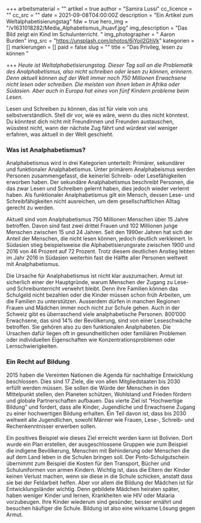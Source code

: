+++
arbeitsmaterial = ""
artikel = true
author = "Samira Lussi"
cc_licence = ""
cc_src = ""
date = 2021-09-08T04:00:00Z
description = "Ein Artikel zum Weltalphabetisierungstag"
fdw = true
hero_img = "/v1631018282/Media_Alphabetismus_ihuavf.jpg"
img_description = "Das Bild zeigt ein Kind im Schulunterricht. "
img_photographer = " Aaron Burden"
img_src = "https://unsplash.com/photos/6jYoil2GhVk"
kategorien = []
markierungen = []
paid = false
slug = ""
title = "Das Privileg, lesen zu können "

+++
_Heute ist Weltalphabetisierungstag. Dieser Tag soll an die Problematik des Analphabetismus, also nicht schreiben oder lesen zu können, erinnern. Denn aktuell können auf der Welt immer noch 750 Millionen Erwachsene nicht lesen oder schreiben. Die meisten von ihnen leben in Afrika oder Südasien. Aber auch in Europa hat eines von fünf Kindern probleme beim Lesen._

Lesen und Schreiben zu können, das ist für viele von uns selbstverständlich. Stell dir vor, wie es wäre, wenn du dies nicht könntest. Du könntest dich nicht mit Freundinnen und Freunden austauschen, wüsstest nicht, wann der nächste Zug fährt und würdest viel weniger erfahren, was aktuell in der Welt geschieht.

### Was ist Analphabetismus?

Analphabetismus wird in drei Kategorien unterteilt: Primärer, sekundärer und funktionaler Analphabetismus. Unter primärem Analphabeismus werden Personen zusammengefasst, die keinerlei Schreib- oder Lesefähigkeiten erworben haben. Der sekundäre Analphabetismus beschreibt Personen, die das zwar Lesen und Schreiben gelernt haben, dies jedoch wieder verlernt haben. Als funktionaler Analphabetismus gilt ein Mensch, dessen Lese- und Schreibfähigkeiten nicht ausreichen, um dem gesellschaftlichen Alltag gerecht zu werden.

Aktuell sind vom Analphabetismus 750 Millionen Menschen über 15 Jahre betroffen. Davon sind fast zwei drittel Frauen und 102 Millionen junge Menschen zwischen 15 und 24 Jahren. Seit den 1990er Jahren hat sich der Anteil der Menschen, die nicht lesen können, jedoch deutlich verkleinert. In Südasien stieg beispielsweise die Alphabetisierungsrate zwischen 1900 und 2016 von 46 Prozent auf 72 Prozent. Trotz diesem deutlichen Anstieg lebten im Jahr 2016 in Südasien weiterhin fast die Hälfte aller Personen weltweit mit Analphabetismus.

Die Ursache für Analphabetismus ist nicht klar auszumachen. Armut ist sicherlich einer der Hauptgründe, warum Menschen der Zugang zu Lese- und Schreibunterricht verwehrt bleibt. Denn ihre Familien können das Schulgeld nicht bezahlen oder die Kinder müssen schon früh Arbeiten, um die Familien zu unterstützen. Ausserdem dürfen in manchen Regionen Frauen und Mädchen immer noch nicht zur Schule gehen. Auch in der Schweiz gibt es überraschend viele analphabetische Personen. 800’000 Erwachsene, das sind 14% der Bevölkerung, sind von einer Leseschwäche betroffen. Sie gehören also zu den funktionalen Analphabeten. Die Ursachen dafür liegen oft in gesundheitlichen oder familiären Problemen oder individuellen Eigenschaften wie Konzentrationsproblemen oder Lernschwierigkeiten.

### Ein Recht auf Bildung

2015 haben die Vereinten Nationen die Agenda für nachhaltige Entwicklung beschlossen. Dies sind 17 Ziele, die von allen Mitgliedstaaten bis 2030 erfüllt werden müssen. Sie sollen die Würde der Menschen in den Mittelpunkt stellen, den Planeten schützen, Wohlstand und Frieden fördern und globale Partnerschaften aufbauen. Das vierte Ziel ist “Hochwertige Bildung” und fordert, dass alle Kinder, Jugendliche und Erwachsene Zugang zu einer hochwertigen Bildung erhalten. Ein Teil davon ist, dass bis 2030 weltweit alle Jugendlichen, sowohl Männer wie Frauen, Lese-, Schreib- und Rechenkenntnisser erwerben sollen.

Ein positives Beispiel wie dieses Ziel erreicht werden kann ist Bolivien. Dort wurde ein Plan erstellen, der ausgeschlossene Gruppen wie zum Beispiel die indigene Bevölkerung, Menschen mit Behinderung oder Menschen die auf dem Land leben in die Schulen bringen soll. Der Pinto-Schulgutschein übernimmt zum Beispiel die Kosten für den Transport, Bücher und Schuluniformen von armen Kindern. Wichtig ist, dass die Eltern der Kinder keinen Verlust machen, wenn sie diese in die Schule schicken, anstatt dass sie bei der Feldarbeit helfen. Aber vor allem die Bildung der Mädchen ist für Entwicklungsländer wichtig. Denn gebildete Mädchen heiraten später, haben weniger Kinder und lernen, Krankheiten wie HIV oder Malaria vorzubeugen. Ihre Kinder wiederum sind gesünder, besser ernährt und besuchen häufiger die Schule. Bildung ist also eine wirksame Lösung gegen Armut.